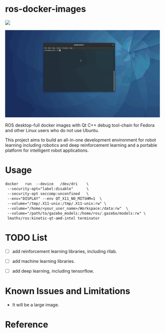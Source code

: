 # ros-docker-images

[![](https://images.microbadger.com/badges/image/lmaths/ros.svg)](https://microbadger.com/images/lmaths/ros "lmaths/ros docker images")

![docker startup demo](resources/ur5_demo.gif)

ROS desktop-full docker images with Qt C++ debug tool-chain for Fedora and other Linux users who do not use Ubuntu.

This project aims to build an all-in-one development environment for robot learning including robotics and deep reinforcement learning and a portable platform for intelligent robot applications.


# Usage
```shell
docker   run  --device   /dev/dri    \
 --security-opt="label:disable"      \
 --security-opt seccomp:unconfined   \
 --env="DISPLAY" --env QT_X11_NO_MITSHM=1  \
 --volume="/tmp/.X11-unix:/tmp/.X11-unix:rw" \
 --volume="/home/<your_user_name>/Workspace:/data:rw"  \
 --volume="/path/to/gazebo_models:/home/ros/.gazebo/models:rw" \
 lmaths/ros:kinetic-qt-amd-intel terminator
```


# TODO List
- [ ] add reinforcement learning libraries, including rllab.
- [ ] add machine learning libraries.
- [ ] add deep learning, including tensorflow.


# Known Issues and Limitations
- It will be a large image.

# Reference
